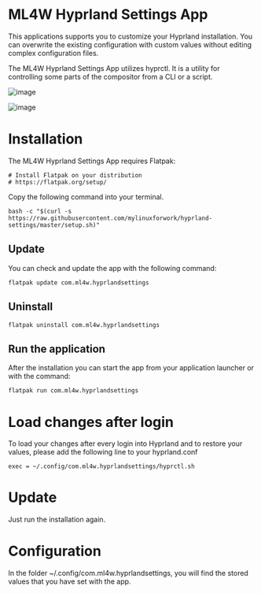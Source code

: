 # ML4W Hyprland Settings App

This applications supports you to customize your Hyprland installation. You can overwrite the existing configuration with custom values without editing complex configuration files. 

The ML4W Hyprland Settings App utilizes hyprctl. It is a utility for controlling some parts of the compositor from a CLI or a script. 

![image](https://github.com/user-attachments/assets/6f56dbc8-9db5-445e-81df-b4156473b397)

![image](https://github.com/user-attachments/assets/3688f2ef-47fe-49ff-b45a-eef4c39c043a)

# Installation

The ML4W Hyprland Settings App requires Flatpak:

```
# Install Flatpak on your distribution
# https://flatpak.org/setup/

```

Copy the following command into your terminal.

```
bash -c "$(curl -s https://raw.githubusercontent.com/mylinuxforwork/hyprland-settings/master/setup.sh)"
```

## Update

You can check and update the app with the following command:

```
flatpak update com.ml4w.hyprlandsettings 
```

## Uninstall

```
flatpak uninstall com.ml4w.hyprlandsettings
```

## Run the application

After the installation you can start the app from your application launcher or with the command:

```
flatpak run com.ml4w.hyprlandsettings
```

# Load changes after login

To load your changes after every login into Hyprland and to restore your values, please add the following line to your hyprland.conf

```
exec = ~/.config/com.ml4w.hyprlandsettings/hyprctl.sh
```

# Update

Just run the installation again.

# Configuration

In the folder ~/.config/com.ml4w.hyprlandsettings, you will find the stored values that you have set with the app.



